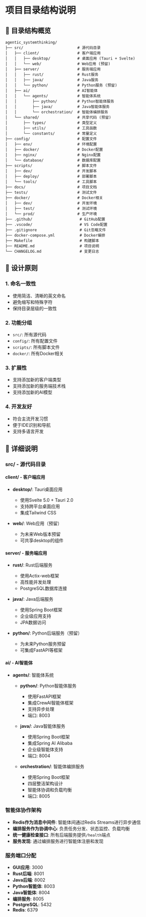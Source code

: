 # 项目目录结构说明

## 📁 目录结构概览

```
agentic_systemthinking/
├── src/                        # 源代码目录
│   ├── client/                 # 客户端应用
│   │   ├── desktop/            # 桌面应用 (Tauri + Svelte)
│   │   └── web/                # Web应用 (预留)
│   ├── server/                 # 服务端应用
│   │   ├── rust/               # Rust服务
│   │   ├── java/               # Java服务
│   │   └── python/             # Python服务 (预留)
│   ├── ai/                     # AI智能体
│   │   └── agents/             # 智能体系统
│   │       ├── python/         # Python智能体服务
│   │       ├── java/           # Java智能体服务
│   │       └── orchestration/  # 智能体编排服务
│   └── shared/                 # 共享代码 (预留)
│       ├── types/              # 类型定义
│       ├── utils/              # 工具函数
│       └── constants/          # 常量定义
├── config/                     # 配置文件
│   ├── env/                    # 环境配置
│   ├── docker/                 # Docker配置
│   ├── nginx/                  # Nginx配置
│   └── database/               # 数据库配置
├── scripts/                    # 脚本文件
│   ├── dev/                    # 开发脚本
│   ├── deploy/                 # 部署脚本
│   └── tools/                  # 工具脚本
├── docs/                       # 项目文档
├── tests/                      # 测试文件
├── docker/                     # Docker相关
│   ├── dev/                    # 开发环境
│   ├── test/                   # 测试环境
│   └── prod/                   # 生产环境
├── .github/                     # GitHub配置
├── .vscode/                     # VS Code配置
├── .gitignore                   # Git忽略文件
├── docker-compose.yml           # Docker编排
├── Makefile                     # 构建脚本
├── README.md                    # 项目说明
└── CHANGELOG.md                 # 变更日志
```

## 🎯 设计原则

### 1. 命名一致性
- 使用简洁、清晰的英文命名
- 避免缩写和特殊字符
- 保持目录层级的一致性

### 2. 功能分组
- `src/`: 所有源代码
- `config/`: 所有配置文件
- `scripts/`: 所有脚本文件
- `docker/`: 所有Docker相关

### 3. 扩展性
- 支持添加新的客户端类型
- 支持添加新的服务端技术栈
- 支持添加新的AI模型

### 4. 开发友好
- 符合主流开发习惯
- 便于IDE识别和导航
- 支持多语言开发

## 📂 详细说明

### src/ - 源代码目录

#### client/ - 客户端应用
- **desktop/**: Tauri桌面应用
  - 使用Svelte 5.0 + Tauri 2.0
  - 支持跨平台桌面应用
  - 集成Tailwind CSS

- **web/**: Web应用（预留）
  - 为未来Web版本预留
  - 可共享desktop的组件

#### server/ - 服务端应用
- **rust/**: Rust后端服务
  - 使用Actix-web框架
  - 高性能并发处理
  - PostgreSQL数据库连接

- **java/**: Java后端服务
  - 使用Spring Boot框架
  - 企业级应用支持
  - JPA数据访问

- **python/**: Python后端服务（预留）
  - 为未来Python服务预留
  - 可集成FastAPI等框架

#### ai/ - AI智能体
- **agents/**: 智能体系统
  - **python/**: Python智能体服务
    - 使用FastAPI框架
    - 集成CrewAI智能体框架
    - 支持异步处理
    - 端口: 8003
  
  - **java/**: Java智能体服务
    - 使用Spring Boot框架
    - 集成Spring AI Alibaba
    - 企业级智能体支持
    - 端口: 8004
  
  - **orchestration/**: 智能体编排服务
    - 使用Spring Boot框架
    - 四层整洁架构设计
    - 智能体协调和负载均衡
    - 端口: 8005

### 智能体协作架构
- **Redis作为消息中间件**: 智能体间通过Redis Streams进行异步通信
- **编排服务作为协调中心**: 负责任务分发、状态监控、负载均衡
- **统一健康检查接口**: 所有后端服务提供`/health`端点
- **服务发现**: 通过编排服务进行智能体注册和发现

### 服务端口分配
- **GUI应用**: 3000
- **Rust后端**: 8001
- **Java后端**: 8002
- **Python智能体**: 8003
- **Java智能体**: 8004
- **编排服务**: 8005
- **PostgreSQL**: 5432
- **Redis**: 6379
